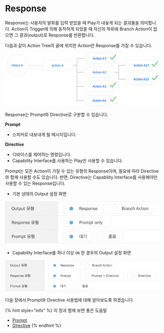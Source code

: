 # Response

Response는 사용자의 발화를 입력 받았을 때 Play가 내놓게 되는 결과물을 의미합니다. Action이 Trigger에 의해 동작하게 되었을 때 자신의 하위에 Branch Action이 없으면 그 결과\(output\)로 Response를 반환합니다.

다음과 같이 Action Tree의 끝에 위치한 Action만 Response를 가질 수 있습니다.

![](../../../../.gitbook/assets/ch3_3234_01.png)

Response는 Prompt와 Directive로 구분할 수 있습니다.

**Prompt**

* 스피커로 내보내게 될 메시지입니다.

**Directive**

* 디바이스를 제어하는 명령입니다.
* Capability Interface를 사용하는 Play만 사용할 수 있습니다.

Prompt는 모든 Action이 가질 수 있는 유형의 Response이며, 필요에 따라 Directive와 함께 사용할 수도 있습니다. 반면, Directive는 Capability Interface를 사용해야만 사용할 수 있는 Response입니다.

* 기본 상태의 Output 설정 화면   

![](../../../../.gitbook/assets/ch3_3234_c01.png)

* Capability Interface를 하나 이상 `ON` 한 경우의 Output 설정 화면

![](../../../../.gitbook/assets/ch3_3234_c02.png)

다음 장에서 Prompt와 Directive 사용법에 대해 알아보도록 하겠습니다.

{% hint style="info" %}
이 장과 함께 보면 좋은 도움말

* [Prompt](use-prompts.md)
* [Directive](use-directives.md)
{% endhint %}

